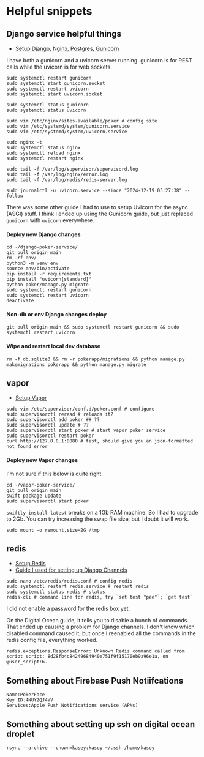 # Helpful snippets

## Django service helpful things
- [Setup Django, Nginx, Postgres, Gunicorn](https://www.digitalocean.com/community/tutorials/how-to-set-up-django-with-postgres-nginx-and-gunicorn-on-ubuntu)

I have both a gunicorn and a uvicorn server running. gunicorn is for REST calls while the uvicorn is for web sockets.
```
sudo systemctl restart gunicorn
sudo systemctl start gunicorn.socket
sudo systemctl restart uvicorn
sudo systemctl start uvicorn.socket

sudo systemctl status gunicorn
sudo systemctl status uvicorn

sudo vim /etc/nginx/sites-available/poker # config site
sudo vim /etc/systemd/system/gunicorn.service
sudo vim /etc/systemd/system/uvicorn.service

sudo nginx -t
sudo systemctl status nginx
sudo systemctl reload nginx
sudo systemctl restart nginx

sudo tail -f /var/log/supervisor/supervisord.log
sudo tail -f /var/log/nginx/error.log
sudo tail -f /var/log/redis/redis-server.log

sudo journalctl -u uvicorn.service --since "2024-12-19 03:27:38" --follow
```

There was some other guide I had to use to setup Uvicorn for the async (ASGI) stuff. I think I ended up using the Gunicorn guide, but just replaced `gunicorn` with `uvicorn` everywhere.

#### Deploy new Django changes
```
cd ~/django-poker-service/
git pull origin main
rm -rf env/
python3 -m venv env
source env/bin/activate
pip install -r requirements.txt
pip install "uvicorn[standard]"
python poker/manage.py migrate
sudo systemctl restart gunicorn
sudo systemctl restart uvicorn
deactivate
```

#### Non-db or env Django changes deploy
```
git pull origin main && sudo systemctl restart gunicorn && sudo systemctl restart uvicorn
```

#### Wipe and restart local dev database
```
rm -f db.sqlite3 && rm -r pokerapp/migrations && python manage.py makemigrations pokerapp && python manage.py migrate
```

## vapor
- [Setup Vapor](https://docs.vapor.codes/deploy/digital-ocean/)
```
sudo vim /etc/supervisor/conf.d/poker.conf # configure
sudo supervisorctl reread # reloads it?
sudo supervisorctl add poker ## ??
sudo supervisorctl update # ?? 
sudo supervisorctl start poker # start vapor poker service
sudo supervisorctl restart poker
curl http://127.0.0.1:8080 # test, should give you an json-formatted not found error
```

#### Deploy new Vapor changes
I'm not sure if this below is quite right.
```
cd ~/vapor-poker-service/
git pull origin main
swift package update
sudo supervisorctl start poker
```

`swiftly install latest` breaks on a 1Gb RAM machine. So I had to upgrade to 2Gb. You can try increasing the swap file size, but I doubt it will work. 
```
sudo mount -o remount,size=2G /tmp
```

## redis
- [Setup Redis](https://www.digitalocean.com/community/tutorials/how-to-install-and-secure-redis-on-ubuntu-22-04)
- [Guide I used for setting up Django Channels](https://channels.readthedocs.io/en/latest/tutorial/part_2.html)

```
sudo nano /etc/redis/redis.conf # config redis
sudo systemctl restart redis.service # restart redis
sudo systemctl status redis # status
redis-cli # command line for redis, try `set test "pee"`; `get test`
```

I did not enable a password for the redis box yet.

On the Digital Ocean guide, it tells you to disable a bunch of commands. That ended up causing a problem for Django channels. I don't know which disabled command caused it, but once I reenabled all the commands in the redis config file, everything worked.

```
redis.exceptions.ResponseError: Unknown Redis command called from script script: 8d28fb4c84249684940e751f9f15170eb9a96e1a, on @user_script:6.
```

## Something about Firebase Push Notiifcations
```
Name:PokerFace
Key ID:4NUY2QJ4VV
Services:Apple Push Notifications service (APNs)
```

## Something about setting up ssh on digital ocean droplet
```
rsync --archive --chown=kasey:kasey ~/.ssh /home/kasey
```